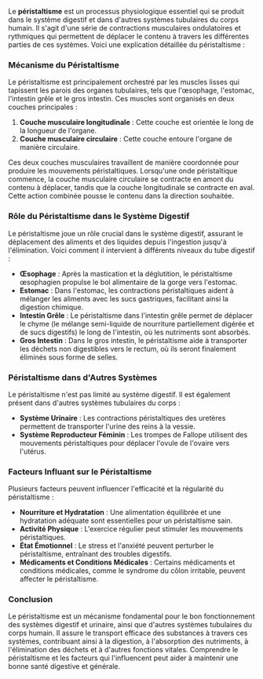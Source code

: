 Le **péristaltisme** est un processus physiologique essentiel qui se produit dans le système digestif et dans d'autres systèmes tubulaires du corps humain. Il s'agit d'une série de contractions musculaires ondulatoires et rythmiques qui permettent de déplacer le contenu à travers les différentes parties de ces systèmes. Voici une explication détaillée du péristaltisme :

### Mécanisme du Péristaltisme

Le péristaltisme est principalement orchestré par les muscles lisses qui tapissent les parois des organes tubulaires, tels que l'œsophage, l'estomac, l'intestin grêle et le gros intestin. Ces muscles sont organisés en deux couches principales :

1. **Couche musculaire longitudinale** : Cette couche est orientée le long de la longueur de l'organe.
2. **Couche musculaire circulaire** : Cette couche entoure l'organe de manière circulaire.

Ces deux couches musculaires travaillent de manière coordonnée pour produire les mouvements péristaltiques. Lorsqu'une onde péristaltique commence, la couche musculaire circulaire se contracte en amont du contenu à déplacer, tandis que la couche longitudinale se contracte en aval. Cette action combinée pousse le contenu dans la direction souhaitée.

### Rôle du Péristaltisme dans le Système Digestif

Le péristaltisme joue un rôle crucial dans le système digestif, assurant le déplacement des aliments et des liquides depuis l'ingestion jusqu'à l'élimination. Voici comment il intervient à différents niveaux du tube digestif :

- **Œsophage** : Après la mastication et la déglutition, le péristaltisme œsophagien propulse le bol alimentaire de la gorge vers l'estomac.
- **Estomac** : Dans l'estomac, les contractions péristaltiques aident à mélanger les aliments avec les sucs gastriques, facilitant ainsi la digestion chimique.
- **Intestin Grêle** : Le péristaltisme dans l'intestin grêle permet de déplacer le chyme (le mélange semi-liquide de nourriture partiellement digérée et de sucs digestifs) le long de l'intestin, où les nutriments sont absorbés.
- **Gros Intestin** : Dans le gros intestin, le péristaltisme aide à transporter les déchets non digestibles vers le rectum, où ils seront finalement éliminés sous forme de selles.

### Péristaltisme dans d'Autres Systèmes

Le péristaltisme n'est pas limité au système digestif. Il est également présent dans d'autres systèmes tubulaires du corps :

- **Système Urinaire** : Les contractions péristaltiques des uretères permettent de transporter l'urine des reins à la vessie.
- **Système Reproducteur Féminin** : Les trompes de Fallope utilisent des mouvements péristaltiques pour déplacer l'ovule de l'ovaire vers l'utérus.

### Facteurs Influant sur le Péristaltisme

Plusieurs facteurs peuvent influencer l'efficacité et la régularité du péristaltisme :

- **Nourriture et Hydratation** : Une alimentation équilibrée et une hydratation adéquate sont essentielles pour un péristaltisme sain.
- **Activité Physique** : L'exercice régulier peut stimuler les mouvements péristaltiques.
- **État Émotionnel** : Le stress et l'anxiété peuvent perturber le péristaltisme, entraînant des troubles digestifs.
- **Médicaments et Conditions Médicales** : Certains médicaments et conditions médicales, comme le syndrome du côlon irritable, peuvent affecter le péristaltisme.

### Conclusion

Le péristaltisme est un mécanisme fondamental pour le bon fonctionnement des systèmes digestif et urinaire, ainsi que d'autres systèmes tubulaires du corps humain. Il assure le transport efficace des substances à travers ces systèmes, contribuant ainsi à la digestion, à l'absorption des nutriments, à l'élimination des déchets et à d'autres fonctions vitales. Comprendre le péristaltisme et les facteurs qui l'influencent peut aider à maintenir une bonne santé digestive et générale.